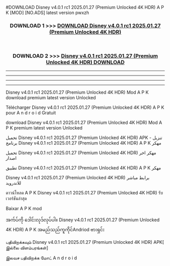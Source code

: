 #DOWNLOAD Disney  v4.0.1 rc1 2025.01.27 (Premium Unlocked 4K HDR) A P K [MOD] [NO.ADS] latest version pwxzh



<div align="center">

<h3>DOWNLOAD 1 >>> <a href="https://teeasianyam.web.app?sq=Disney  v4.0.1 rc1 2025.01.27 (Premium Unlocked 4K HDR)">DOWNLOAD Disney  v4.0.1 rc1 2025.01.27 (Premium Unlocked 4K HDR) </a></h3><br>

<h3>DOWNLOAD 2 >>> <a href="https://teeasianyam.web.app?sq=Disney  v4.0.1 rc1 2025.01.27 (Premium Unlocked 4K HDR) ">Disney  v4.0.1 rc1 2025.01.27 (Premium Unlocked 4K HDR)  DOWNLOAD </a></h3>

</div>


----------------------------------------------------------

----------------------------------------------------------

----------------------------------------------------------

----------------------------------------------------------


Disney  v4.0.1 rc1 2025.01.27 (Premium Unlocked 4K HDR)  Mod A P K download premium latest version Unlocked

Télécharger Disney  v4.0.1 rc1 2025.01.27 (Premium Unlocked 4K HDR)  A P K pour A n d r o i d Gratuit

download Disney  v4.0.1 rc1 2025.01.27 (Premium Unlocked 4K HDR)  Mod A P K premium latest version Unlocked

تحميل Disney  v4.0.1 rc1 2025.01.27 (Premium Unlocked 4K HDR)  APK - تنزيل برنامج Disney  v4.0.1 rc1 2025.01.27 (Premium Unlocked 4K HDR)  A P K مهكر

تحميل Disney  v4.0.1 rc1 2025.01.27 (Premium Unlocked 4K HDR)  مهكر اخر اصدار

تطبيق Disney  v4.0.1 rc1 2025.01.27 (Premium Unlocked 4K HDR)  A P K مهكر

Disney  v4.0.1 rc1 2025.01.27 (Premium Unlocked 4K HDR)  برابط مباشر للاندرويد

ดาวน์โหลด A P K Disney  v4.0.1 rc1 2025.01.27 (Premium Unlocked 4K HDR)  รับเวอร์ชันล่าสุด

Baixar A P K mod

အက်ပ်ကို ဒေါင်းလုဒ်လုပ်ပါ။ Disney  v4.0.1 rc1 2025.01.27 (Premium Unlocked 4K HDR)  A P K အမည်သည်ကူကိုင်Andriod ဗားရှင်း

பதிவிறக்கவும் Disney  v4.0.1 rc1 2025.01.27 (Premium Unlocked 4K HDR)  APK[ இல்லை விளம்பரங்கள்] 
 
இலவச பதிவிறக்க மோட் A n d r o i d



